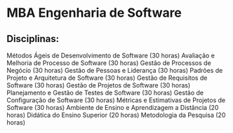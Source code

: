 # MBA Engenharia de Software

## Disciplinas:
Métodos Ágeis de Desenvolvimento de Software (30 horas)
Avaliação e Melhoria de Processo de Software (30 horas)
Gestão de Processos de Negócio (30 horas)
Gestão de Pessoas e Liderança (30 horas)
Padrões de Projeto e Arquitetura de Software (30 horas)
Gestão de Requisitos de Software (30 horas)
Gestão de Projetos de Software (30 horas)
Planejamento e Gestão de Testes de Software (30 horas)
Gestão de Configuração de Software (30 horas)
Métricas e Estimativas de Projetos de Software (30 horas)
Ambiente de Ensino e Aprendizagem a Distância (20 horas)
Didática do Ensino Superior (20 horas)
Metodologia da Pesquisa (20 horas)
